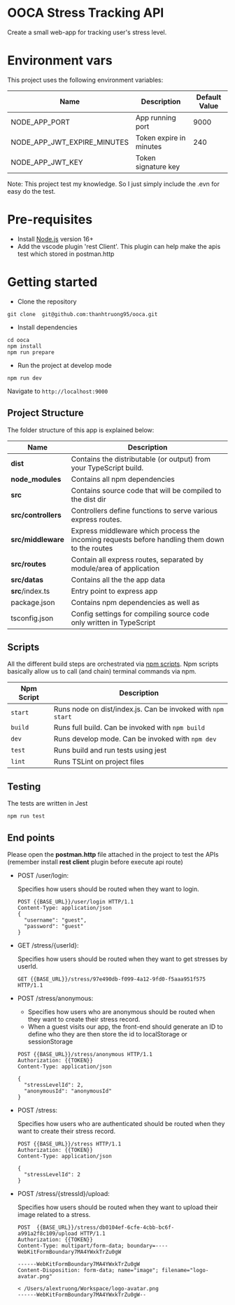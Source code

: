# OOCA Stress Tracking API

Create a small web-app for tracking user's stress level.

# Environment vars

This project uses the following environment variables:

| Name                        | Description             | Default Value |
| --------------------------- | ----------------------- | ------------- |
| NODE_APP_PORT               | App running port        | 9000          |
| NODE_APP_JWT_EXPIRE_MINUTES | Token expire in minutes | 240           |
| NODE_APP_JWT_KEY            | Token signature key     |               |

Note: This project test my knowledge. So I just simply include the .evn for easy do the test.

# Pre-requisites

- Install [Node.js](https://nodejs.org/en/) version 16+
- Add the vscode plugin 'rest Client'. This plugin can help make the apis test which stored in postman.http

# Getting started

- Clone the repository

```
git clone  git@github.com:thanhtruong95/ooca.git
```

- Install dependencies

```
cd ooca
npm install
npm run prepare
```

- Run the project at develop mode

```
npm run dev
```

Navigate to `http://localhost:9000`

## Project Structure

The folder structure of this app is explained below:

| Name                | Description                                                                                    |
| ------------------- | ---------------------------------------------------------------------------------------------- |
| **dist**            | Contains the distributable (or output) from your TypeScript build.                             |
| **node_modules**    | Contains all npm dependencies                                                                  |
| **src**             | Contains source code that will be compiled to the dist dir                                     |
| **src/controllers** | Controllers define functions to serve various express routes.                                  |
| **src/middleware**  | Express middleware which process the incoming requests before handling them down to the routes |
| **src/routes**      | Contain all express routes, separated by module/area of application                            |
| **src/datas**       | Contains all the the app data                                                                  |
| **src**/index.ts    | Entry point to express app                                                                     |
| package.json        | Contains npm dependencies as well as                                                           |
| tsconfig.json       | Config settings for compiling source code only written in TypeScript                           |

## Scripts

All the different build steps are orchestrated via [npm scripts](https://docs.npmjs.com/misc/scripts).
Npm scripts basically allow us to call (and chain) terminal commands via npm.

| Npm Script | Description                                                 |
| ---------- | ----------------------------------------------------------- |
| `start`    | Runs node on dist/index.js. Can be invoked with `npm start` |
| `build`    | Runs full build. Can be invoked with `npm build`            |
| `dev`      | Runs develop mode. Can be invoked with `npm dev`            |
| `test`     | Runs build and run tests using jest                         |
| `lint`     | Runs TSLint on project files                                |

## Testing

The tests are written in Jest

```
npm run test
```

## End points

Please open the <b>postman.http</b> file attached in the project to test the APIs (remember install <b>rest client</b> plugin before execute api route)

- POST /user/login:

  Specifies how users should be routed when they want to login.

  ```
  POST {{BASE_URL}}/user/login HTTP/1.1
  Content-Type: application/json
  {
    "username": "guest",
    "password": "guest"
  }
  ```

- GET /stress/{userId}:

  Specifies how users should be routed when they want to get stresses by userId.

  ```
  GET {{BASE_URL}}/stress/97e490db-f099-4a12-9fd0-f5aaa951f575 HTTP/1.1

  ```

- POST /stress/anonymous:

  - Specifies how users who are anonymous should be routed when they want to create their stress record.
  - When a guest visits our app, the front-end should generate an ID to define who they are then store the id to localStorage or sessionStorage

  ```
  POST {{BASE_URL}}/stress/anonymous HTTP/1.1
  Authorization: {{TOKEN}}
  Content-Type: application/json

  {
    "stressLevelId": 2,
    "anonymousId": "anonymousId"
  }
  ```

- POST /stress:

  Specifies how users who are authenticated should be routed when they want to create their stress record.

  ```
  POST {{BASE_URL}}/stress HTTP/1.1
  Authorization: {{TOKEN}}
  Content-Type: application/json

  {
    "stressLevelId": 2
  }
  ```

- POST /stress/{stressId}/upload:

  Specifies how users should be routed when they want to upload their image related to a stress.

  ```
  POST  {{BASE_URL}}/stress/db0104ef-6cfe-4cbb-bc6f-a991a2f8c109/upload HTTP/1.1
  Authorization: {{TOKEN}}
  Content-Type: multipart/form-data; boundary=----WebKitFormBoundary7MA4YWxkTrZu0gW

  ------WebKitFormBoundary7MA4YWxkTrZu0gW
  Content-Disposition: form-data; name="image"; filename="logo-avatar.png"

  < /Users/alextruong/Workspace/logo-avatar.png
  ------WebKitFormBoundary7MA4YWxkTrZu0gW--
  ```
